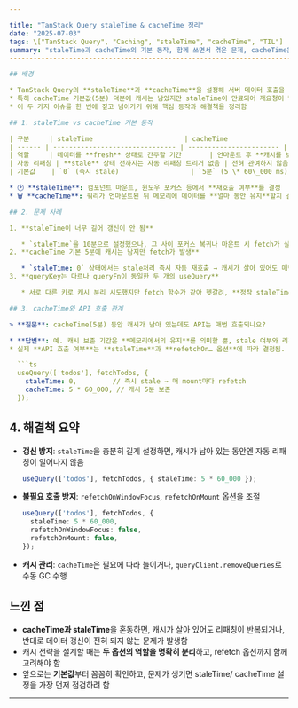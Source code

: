 ```yaml
---

title: "TanStack Query staleTime & cacheTime 정리"
date: "2025-07-03"
tags: \["TanStack Query", "Caching", "staleTime", "cacheTime", "TIL"]
summary: "staleTime과 cacheTime의 기본 동작, 함께 쓰면서 겪은 문제, cacheTime은 자동 리패칭에 영향을 주지 않는다는 점을 사례와 함께 정리합니다."
-----------------------------------------------------------------------------------------------------

## 배경

* TanStack Query의 **staleTime**과 **cacheTime**을 설정해 서버 데이터 호출을 제어하려 했으나, 두 옵션의 역할이 혼동되어 문제를 겪음
* 특히 cacheTime 기본값(5분) 덕분에 캐시는 남았지만 staleTime이 만료되어 재요청이 발생하거나, 반대로 staleTime이 길어 갱신이 전혀 되지 않아 오래된 데이터가 노출됨
* 이 두 가지 이슈를 한 번에 짚고 넘어가기 위해 핵심 동작과 해결책을 정리함

## 1. staleTime vs cacheTime 기본 동작

| 구분     | staleTime                       | cacheTime               |
| ------ | ------------------------------- | ----------------------- |
| 역할     | 데이터를 **fresh** 상태로 간주할 기간       | 언마운트 후 **캐시를 보관**하는 기간  |
| 자동 리패칭 | **stale** 상태 전까지는 자동 리패칭 트리거 없음 | 전혀 관여하지 않음 (GC 시점에만 영향) |
| 기본값    | `0` (즉시 stale)                  | `5분` (5 \* 60\_000 ms)  |

* 🕑 **staleTime**: 컴포넌트 마운트, 윈도우 포커스 등에서 **재호출 여부**를 결정
* 🗑️ **cacheTime**: 쿼리가 언마운트된 뒤 메모리에 데이터를 **얼마 동안 유지**할지 결정

## 2. 문제 사례

1. **staleTime이 너무 길어 갱신이 안 됨**

   * `staleTime`을 10분으로 설정했으나, 그 사이 포커스 복귀나 마운트 시 fetch가 실행되지 않아 **오래된 데이터**가 사용됨
2. **cacheTime 기본 5분에 캐시는 남지만 fetch가 발생**

   * `staleTime: 0` 상태에서는 stale처리 즉시 자동 재호출 → 캐시가 살아 있어도 매번 API 호출됨
3. **queryKey는 다르나 queryFn이 동일한 두 개의 useQuery**

   * 서로 다른 키로 캐시 분리 시도했지만 fetch 함수가 같아 헷갈려, **정작 staleTime 설정이 문제**였다는 사실을 파악하는 데 오래 걸림

## 3. cacheTime와 API 호출 관계

> **질문**: cacheTime(5분) 동안 캐시가 남아 있는데도 API는 매번 호출되나요?

* **답변**: 예. 캐시 보존 기간은 **메모리에서의 유지**를 의미할 뿐, stale 여부와 리패칭 트리거를 제어하지 않음.
* 실제 **API 호출 여부**는 **staleTime**과 **refetchOn… 옵션**에 따라 결정됨.

  ```ts
  useQuery(['todos'], fetchTodos, {
    staleTime: 0,         // 즉시 stale → 매 mount마다 refetch
    cacheTime: 5 * 60_000, // 캐시 5분 보존
  });
  ```

## 4. 해결책 요약

* **갱신 방지**: `staleTime`을 충분히 길게 설정하면, 캐시가 남아 있는 동안엔 자동 리패칭이 일어나지 않음

  ```ts
  useQuery(['todos'], fetchTodos, { staleTime: 5 * 60_000 });
  ```
* **불필요 호출 방지**: `refetchOnWindowFocus`, `refetchOnMount` 옵션을 조절

  ```ts
  useQuery(['todos'], fetchTodos, {
    staleTime: 5 * 60_000,
    refetchOnWindowFocus: false,
    refetchOnMount: false,
  });
  ```
* **캐시 관리**: `cacheTime`은 필요에 따라 늘이거나, `queryClient.removeQueries`로 수동 GC 수행

## 느낀 점

* **cacheTime과 staleTime**을 혼동하면, 캐시가 살아 있어도 리패칭이 반복되거나, 반대로 데이터 갱신이 전혀 되지 않는 문제가 발생함
* 캐시 전략을 설계할 때는 **두 옵션의 역할을 명확히 분리**하고, refetch 옵션까지 함께 고려해야 함
* 앞으로는 **기본값**부터 꼼꼼히 확인하고, 문제가 생기면 staleTime/ cacheTime 설정을 가장 먼저 점검하려 함

---
```

